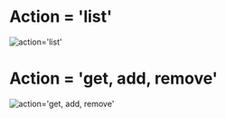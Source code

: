 # Action = 'list'

![action='list'](https://ibb.co/BKndjqV)

# Action = 'get, add, remove'

![action='get, add, remove'](https://ibb.co/9WHK6DD)
